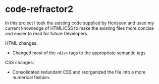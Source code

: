 # code-refractor2

In this project I took the existing code supplied by Horiseon and used my current knowledge of HTML/CSS to make the existing files more concise and easier to read for future Developers. 

HTML changes:
* Changed most of the `<div>` tags to the appropriate semantic tags

CSS changes:
* Consolidated redundant CSS and reorganized the file into a more numerical fashion.

